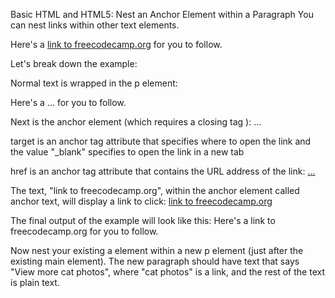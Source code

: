 Basic HTML and HTML5: Nest an Anchor Element within a Paragraph
You can nest links within other text elements.

<p>
Here's a <a target="_blank" href="http://freecodecamp.org"> link to freecodecamp.org</a> for you to follow.
</p>
Let's break down the example:

Normal text is wrapped in the p element:
<p> Here's a ... for you to follow. </p>

Next is the anchor element <a> (which requires a closing tag </a>):
<a> ... </a>

target is an anchor tag attribute that specifies where to open the link and the value "_blank" specifies to open the link in a new tab

href is an anchor tag attribute that contains the URL address of the link:
<a href="http://freecodecamp.org"> ... </a>

The text, "link to freecodecamp.org", within the anchor element called anchor text, will display a link to click:
<a href=" ... ">link to freecodecamp.org</a>

The final output of the example will look like this:
Here's a link to freecodecamp.org for you to follow.



Now nest your existing a element within a new p element (just after the existing main element). The new paragraph should have text that says "View more cat photos", where "cat photos" is a link, and the rest of the text is plain text.